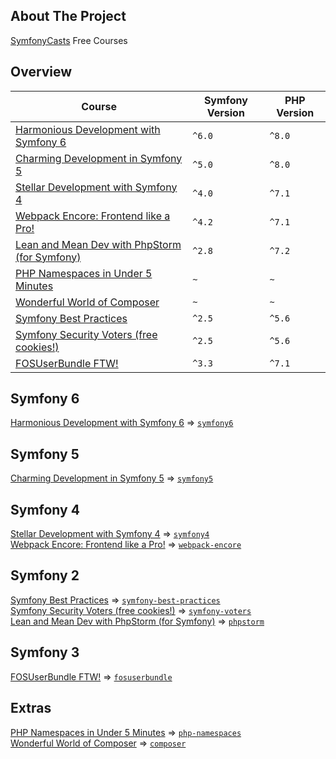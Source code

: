 ## About The Project
[SymfonyCasts][symfonycasts] Free Courses


## Overview
| Course                                               | Symfony Version | PHP Version |
|------------------------------------------------------|-----------------|-------------|
| [Harmonious Development with Symfony 6][sc-symfony6] | `^6.0`          | `^8.0`      |
| [Charming Development in Symfony 5][sc-symfony5]     | `^5.0`          | `^8.0`      |
| [Stellar Development with Symfony 4][sc-symfony4]           | `^4.0`          | `^7.1`      |
| [Webpack Encore: Frontend like a Pro!][sc-webpack-encore]    | `^4.2`          | `^7.1`      |
| [Lean and Mean Dev with PhpStorm &#40;for Symfony&#41;][sc-phpstorm] | `^2.8`          | `^7.2`      |
| [PHP Namespaces in Under 5 Minutes][sc-php-namespaces] | `~`          | `~`      |
| [Wonderful World of Composer][sc-composer] | `~` | `~` |
| [Symfony Best Practices][sc-symfony-best-practices] | `^2.5` | `^5.6` |
| [Symfony Security Voters (free cookies!)][sc-symfony-voters] | `^2.5` | `^5.6` |
| [FOSUserBundle FTW!][sc-fosuserbundle] | `^3.3` | `^7.1` |


[//]: # (| [Contributing back to Symfony!][sc-contributing]             | `^0.0`          | `^0.0`      |)


## Symfony 6
[Harmonious Development with Symfony 6][sc-symfony6] => [`symfony6`][symfony6]


## Symfony 5
[Charming Development in Symfony 5][sc-symfony5] => [`symfony5`][symfony5] 


## Symfony 4
[Stellar Development with Symfony 4][sc-symfony4] => [`symfony4`][symfony4]  
[Webpack Encore: Frontend like a Pro!][sc-webpack-encore] => [`webpack-encore`][webpack-encore]  


## Symfony 2
[Symfony Best Practices][sc-symfony-best-practices] => [`symfony-best-practices`][symfony-best-practices]  
[Symfony Security Voters (free cookies!)][sc-symfony-voters] => [`symfony-voters`][symfony-voters]  
[Lean and Mean Dev with PhpStorm &#40;for Symfony&#41;][sc-phpstorm] => [`phpstorm`][phpstorm]  


## Symfony 3
[FOSUserBundle FTW!][sc-fosuserbundle] => [`fosuserbundle`][fosuserbundle]  


## Extras 
[PHP Namespaces in Under 5 Minutes][sc-php-namespaces] => [`php-namespaces`][php-namespaces]  
[Wonderful World of Composer][sc-composer] => [`composer`][composer]  


[//]: # ([Contributing back to Symfony!][sc-contributing] => [`contributing`][contributing])





[//]: # (Links)
[symfonycasts]: https://symfonycasts.com/

[sc-symfony6]: https://symfonycasts.com/screencast/symfony
[symfony6]: https://github.com/habibun/symfony-casts/tree/symfony6

[sc-symfony5]: https://symfonycasts.com/screencast/symfony5
[symfony5]: https://github.com/habibun/symfony-casts/tree/symfony5

[sc-webpack-encore]: https://symfonycasts.com/screencast/webpack-encore
[webpack-encore]: https://github.com/habibun/symfony-casts/tree/webpack-encore

[sc-symfony4]: https://symfonycasts.com/screencast/symfony4
[symfony4]: https://github.com/habibun/symfony-casts/tree/symfony4

[sc-phpstorm]: https://symfonycasts.com/screencast/phpstorm
[phpstorm]: https://github.com/habibun/symfony-casts/tree/phpstorm

[sc-php-namespaces]: https://symfonycasts.com/screencast/php-namespaces
[php-namespaces]: https://github.com/habibun/symfony-casts/tree/php-namespaces

[sc-composer]: https://symfonycasts.com/screencast/composer
[composer]: https://github.com/habibun/symfony-casts/tree/composer

[sc-symfony-best-practices]: https://symfonycasts.com/screencast/symfony-best-practices
[symfony-best-practices]: https://github.com/habibun/symfony-casts/tree/symfony-best-practices

[sc-symfony-voters]: https://symfonycasts.com/screencast/symfony-voters
[symfony-voters]: https://github.com/habibun/symfony-casts/tree/symfony-voters

[sc-fosuserbundle]: https://symfonycasts.com/screencast/fosuserbundle
[fosuserbundle]: https://github.com/habibun/symfony-casts/tree/fosuserbundle

[sc-contributing]: https://symfonycasts.com/screencast/contributing
[contributing]: https://github.com/habibun/symfony-casts/tree/contributing

[//]: # (Note about initial commit)
[//]: # (replica course code of finish directory)
